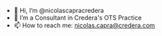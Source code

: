 - 👋 Hi, I’m @nicolascapracredera
- 👀 I’m a Consultant in Credera's OTS Practice
- 📫 How to reach me: nicolas.capra@credera.com
